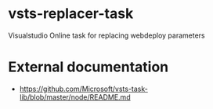 # vsts-replacer-task

Visualstudio Online task for replacing webdeploy parameters



# External documentation

- https://github.com/Microsoft/vsts-task-lib/blob/master/node/README.md
